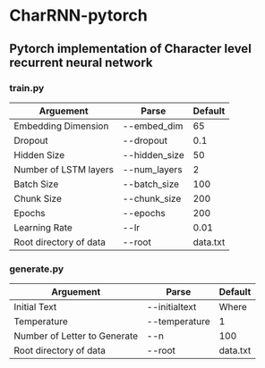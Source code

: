 # CharRNN-pytorch

## Pytorch implementation of Character level recurrent neural network

### train.py 

| Arguement | Parse | Default |
| ----------- | ----------- | ----------- |
| Embedding Dimension | --embed_dim | 65 |
| Dropout | --dropout | 0.1 |
| Hidden Size | --hidden_size | 50 |
| Number of LSTM layers | --num_layers | 2 |
| Batch Size | --batch_size | 100 |
| Chunk Size | --chunk_size | 200 |
| Epochs | --epochs | 200 |
| Learning Rate | --lr | 0.01 |
| Root directory of data | --root | data.txt |

### generate.py 

| Arguement | Parse | Default |
| ----------- | ----------- | ----------- |
| Initial Text | --initialtext | Where |
| Temperature | --temperature | 1 |
| Number of Letter to Generate | --n | 100 |
| Root directory of data | --root | data.txt |








